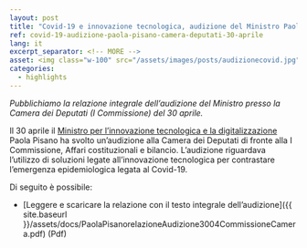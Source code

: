 ```yaml
---
layout: post
title: "Covid-19 e innovazione tecnologica, audizione del Ministro Paola Pisano alla Camera dei Deputati"
ref: covid-19-audizione-paola-pisano-camera-deputati-30-aprile
lang: it
excerpt_separator: <!-- MORE -->
asset: <img class="w-100" src="/assets/images/posts/audizionecovid.jpg" alt="Covid19 e nuove tecnologie"/>
categories:
  - highlights
---
```


_Pubblichiamo la relazione integrale dell’audizione del Ministro presso la Camera dei Deputati (I Commissione) del 30 aprile._

<!-- MORE -->

Il 30 aprile il [Ministro per l’innovazione tecnologica e la digitalizzazione](https://innovazione.gov.it/it/chi-siamo/ministro/) Paola Pisano ha svolto un’audizione alla Camera dei Deputati di fronte alla I Commissione, Affari costituzionali e bilancio. L’audizione riguardava l’utilizzo di soluzioni legate all’innovazione tecnologica per contrastare l’emergenza epidemiologica legata al Covid-19.

Di seguito è possibile:

- [Leggere e scaricare la relazione con il testo integrale dell’audizione]({{ site.baseurl }}/assets/docs/PaolaPisanorelazioneAudizione3004CommissioneCamera.pdf) (Pdf)
